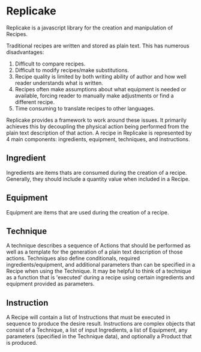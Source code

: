 # Replicake
Replicake is a javascript library for the creation and manipulation of Recipes.

Traditional recipes are written and stored as plain text. This has numerous disadvantages:
1. Difficult to compare recipes.
1. Difficult to modify recipes/make substitutions.
1. Recipe quality is limited by both writing ability of author and how well reader understands what is written.
1. Recipes often make assumptions about what equipment is needed or available, forcing reader to manually make adjustments or find a different recipe.
1. Time consuming to translate recipes to other languages.

Replicake provides a framework to work around these issues. It primarily achieves this by decoupling the physical action being performed from the plain text description of that action. A recipe in Replicake is represented by 4 main components: ingredients, equipment, techniques, and instructions.

## Ingredient

Ingredients are items thats are consumed during the creation of a recipe. Generally, they should include a quantity value when included in a Recipe.

## Equipment

Equipment are items that are used during the creation of a recipe.

## Technique

A technique describes a sequence of Actions that should be performed as well as a template for the generation of a plain text description of those actions. Techniques also define conditionals, required ingredients/equipment, and additional parameters than can be specified in a Recipe when using the Technique. It may be helpful to think of a technique as a function that is 'executed' during a recipe using certain ingredients and equipment provided as parameters.

## Instruction

A Recipe will contain a list of Instructions that must be executed in sequence to produce the desire result. Instructions are complex objects that consist of a Technique, a list of input Ingredients, a list of Equipment, any parameters (specified in the Technique data), and optionally a Product that is produced. 
